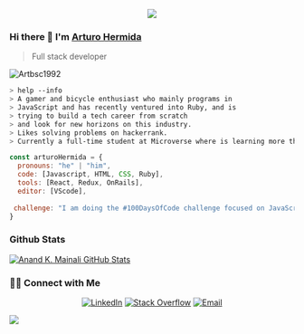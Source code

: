<p align="center"><img src="https://i.imgur.com/A6bWGFl.gif"/></p>

### Hi there 👋 I'm [Arturo Hermida](https://linkedin.com/in/arturo-hermida29)
> Full stack developer


<img src="https://komarev.com/ghpvc/?username=Artbsc1992" alt="Artbsc1992" />

````bash
> help --info
> A gamer and bicycle enthusiast who mainly programs in 
> JavaScript and has recently ventured into Ruby, and is
> trying to build a tech career from scratch 
> and look for new horizons on this industry. 
> Likes solving problems on hackerrank. 
> Currently a full-time student at Microverse where is learning more than just coding!
````

```javascript
const arturoHermida = {
  pronouns: "he" | "him",
  code: [Javascript, HTML, CSS, Ruby],
  tools: [React, Redux, OnRails],
  editor: [VScode],
 
 challenge: "I am doing the #100DaysOfCode challenge focused on JavaScript"
}
```

### Github Stats

[![Anand K. Mainali GitHub Stats](https://github-readme-stats.vercel.app/api?username=Artbsc1992&show_icons=true&count_private=true)](https://github.com/Artbsc1992)

<h3> 🤝🏻 Connect with Me </h3>

<p align="center">
<a href="https://www.linkedin.com/in/arturo-hermida29" target="_blank"><img alt="LinkedIn" src="https://img.shields.io/badge/LinkedIn-@arturohermida-blue?style=flat&logo=linkedin"></a>
<a href="https://twitter.com/Arturo_D_Rock" target="_blank"><img alt="Stack Overflow" src="https://img.shields.io/badge/Twitter-Arturo%20Hermida-blue?style=flat&logo=Twitter"></a>
<a href="mailto:ahpareja@gmail.com"><img alt="Email" src="https://img.shields.io/badge/Email-ahpareja@gmail.com-blue?style=flat&logo=gmail"></a>
</p>
<img src="https://imgur.com/rilHVxA.png"/>

